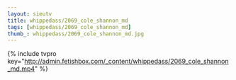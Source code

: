```yaml
--- 
layout: sieutv
title: whippedass/2069_cole_shannon_md
tags: [whippedass/2069_cole_shannon_md]
thumb_: whippedass/2069_cole_shannon_md.jpg
---
```

{% include tvpro key="http://admin.fetishbox.com/_content/whippedass/2069_cole_shannon_md.mp4" %} 
